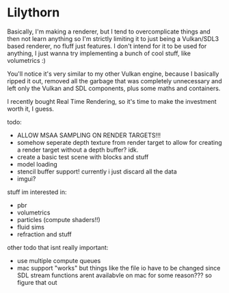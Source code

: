 # Lilythorn

Basically, I'm making a renderer, but I tend to overcomplicate things and then not learn anything so I'm strictly limiting it to just being a Vulkan/SDL3 based renderer, no fluff just features. I don't intend for it to be used for anything, I just wanna try implementing a bunch of cool stuff, like volumetrics :)

You'll notice it's very similar to my other Vulkan engine, because I basically ripped it out, removed all the garbage that was completely unnecessary and left only the Vulkan and SDL components, plus some maths and containers.

I recently bought Real Time Rendering, so it's time to make the investment worth it, I guess.

todo:
- ALLOW MSAA SAMPLING ON RENDER TARGETS!!!
- somehow seperate depth texture from render target to allow for creating a render target without a depth buffer? idk.
- create a basic test scene with blocks and stuff
- model loading
- stencil buffer support! currently i just discard all the data
- imgui?

stuff im interested in:
- pbr
- volumetrics
- particles (compute shaders!!)
- fluid sims
- refraction and stuff

other todo that isnt really important:
- use multiple compute queues
- mac support "works" but things like the file io have to be changed since SDL stream functions arent availabvle on mac for some reason??? so figure that out
